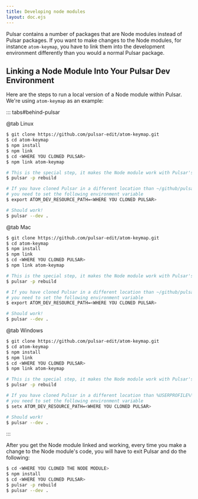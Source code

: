 ```yaml
---
title: Developing node modules
layout: doc.ejs
---
```


Pulsar contains a number of packages that are Node modules instead of Pulsar
packages. If you want to make changes to the Node modules, for instance
`atom-keymap`, you have to link them into the development environment
differently than you would a normal Pulsar package.

## Linking a Node Module Into Your Pulsar Dev Environment

Here are the steps to run a local version of a Node module within Pulsar. We're
using `atom-keymap` as an example:

::: tabs#behind-pulsar

@tab Linux

```sh
$ git clone https://github.com/pulsar-edit/atom-keymap.git
$ cd atom-keymap
$ npm install
$ npm link
$ cd <WHERE YOU CLONED PULSAR>
$ npm link atom-keymap

# This is the special step, it makes the Node module work with Pulsar's version of Node
$ pulsar -p rebuild

# If you have cloned Pulsar in a different location than ~/github/pulsar
# you need to set the following environment variable
$ export ATOM_DEV_RESOURCE_PATH=<WHERE YOU CLONED PULSAR>

# Should work!
$ pulsar --dev .
```

@tab Mac

```sh
$ git clone https://github.com/pulsar-edit/atom-keymap.git
$ cd atom-keymap
$ npm install
$ npm link
$ cd <WHERE YOU CLONED PULSAR>
$ npm link atom-keymap

# This is the special step, it makes the Node module work with Pulsar's version of Node
$ pulsar -p rebuild

# If you have cloned Pulsar in a different location than ~/github/pulsar
# you need to set the following environment variable
$ export ATOM_DEV_RESOURCE_PATH=<WHERE YOU CLONED PULSAR>

# Should work!
$ pulsar --dev .
```

@tab Windows

```sh
$ git clone https://github.com/pulsar-edit/atom-keymap.git
$ cd atom-keymap
$ npm install
$ npm link
$ cd <WHERE YOU CLONED PULSAR>
$ npm link atom-keymap

# This is the special step, it makes the Node module work with Pulsar's version of Node
$ pulsar -p rebuild

# If you have cloned Pulsar in a different location than %USERPROFILE%\github\pulsar
# you need to set the following environment variable
$ setx ATOM_DEV_RESOURCE_PATH=<WHERE YOU CLONED PULSAR>

# Should work!
$ pulsar --dev .
```

:::

After you get the Node module linked and working, every time you make a change
to the Node module's code, you will have to exit Pulsar and do the following:

```sh
$ cd <WHERE YOU CLONED THE NODE MODULE>
$ npm install
$ cd <WHERE YOU CLONED PULSAR>
$ pulsar -p rebuild
$ pulsar --dev .
```

